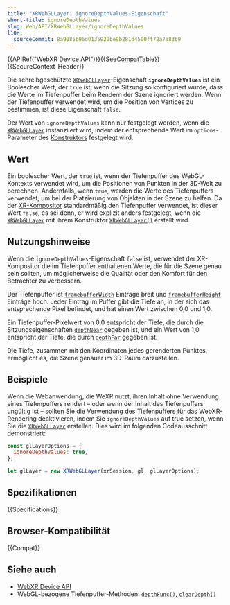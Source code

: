 ```yaml
---
title: "XRWebGLLayer: ignoreDepthValues-Eigenschaft"
short-title: ignoreDepthValues
slug: Web/API/XRWebGLLayer/ignoreDepthValues
l10n:
  sourceCommit: 8a9085b96d0135920be9b281d4500ff72a7a8369
---
```


{{APIRef("WebXR Device API")}}{{SeeCompatTable}}{{SecureContext_Header}}

Die schreibgeschützte [`XRWebGLLayer`](/de/docs/Web/API/XRWebGLLayer)-Eigenschaft **`ignoreDepthValues`** ist ein Boolescher Wert, der `true` ist, wenn die Sitzung so konfiguriert wurde, dass die Werte im Tiefenpuffer beim Rendern der Szene ignoriert werden. Wenn der Tiefenpuffer verwendet wird, um die Position von Vertices zu bestimmen, ist diese Eigenschaft `false`.

Der Wert von `ignoreDepthValues` kann nur festgelegt werden, wenn die [`XRWebGLLayer`](/de/docs/Web/API/XRWebGLLayer) instanziiert wird, indem der entsprechende Wert im `options`-Parameter des [Konstruktors](/de/docs/Web/API/XRWebGLLayer/XRWebGLLayer) festgelegt wird.

## Wert

Ein boolescher Wert, der `true` ist, wenn der Tiefenpuffer des WebGL-Kontexts verwendet wird, um die Positionen von Punkten in der 3D-Welt zu berechnen. Andernfalls, wenn `true`, werden die Werte des Tiefenpuffers verwendet, um bei der Platzierung von Objekten in der Szene zu helfen. Da der [XR-Kompositor](/de/docs/Web/API/WebXR_Device_API/Fundamentals#the_webxr_compositor) standardmäßig den Tiefenpuffer verwendet, ist dieser Wert `false`, es sei denn, er wird explizit anders festgelegt, wenn die [`XRWebGLLayer`](/de/docs/Web/API/XRWebGLLayer) mit ihrem Konstruktor [`XRWebGLLayer()`](/de/docs/Web/API/XRWebGLLayer/XRWebGLLayer) erstellt wird.

## Nutzungshinweise

Wenn die `ignoreDepthValues`-Eigenschaft `false` ist, verwendet der XR-Kompositor die im Tiefenpuffer enthaltenen Werte, die für die Szene genau sein sollten, um möglicherweise die Qualität oder den Komfort für den Betrachter zu verbessern.

Der Tiefenpuffer ist [`framebufferWidth`](/de/docs/Web/API/XRWebGLLayer/framebufferWidth) Einträge breit und [`framebufferHeight`](/de/docs/Web/API/XRWebGLLayer/framebufferHeight) Einträge hoch. Jeder Eintrag im Puffer gibt die Tiefe an, in der sich das entsprechende Pixel befindet, und hat einen Wert zwischen 0,0 und 1,0.

Ein Tiefenpuffer-Pixelwert von 0,0 entspricht der Tiefe, die durch die Sitzungseigenschaften [`depthNear`](/de/docs/Web/API/XRRenderState/depthNear) gegeben ist, und ein Wert von 1,0 entspricht der Tiefe, die durch [`depthFar`](/de/docs/Web/API/XRRenderState/depthFar) gegeben ist.

Die Tiefe, zusammen mit den Koordinaten jedes gerenderten Punktes, ermöglicht es, die Szene genauer im 3D-Raum darzustellen.

## Beispiele

Wenn die Webanwendung, die WeXR nutzt, ihren Inhalt ohne Verwendung eines Tiefenpuffers rendert – oder wenn der Inhalt des Tiefenpuffers ungültig ist – sollten Sie die Verwendung des Tiefenpuffers für das WebXR-Rendering deaktivieren, indem Sie `ignoreDepthValues` auf true setzen, wenn Sie die [`XRWebGLLayer`](/de/docs/Web/API/XRWebGLLayer) erstellen. Dies wird im folgenden Codeausschnitt demonstriert:

```js
const glLayerOptions = {
  ignoreDepthValues: true,
};

let glLayer = new XRWebGLLayer(xrSession, gl, glLayerOptions);
```

## Spezifikationen

{{Specifications}}

## Browser-Kompatibilität

{{Compat}}

## Siehe auch

- [WebXR Device API](/de/docs/Web/API/WebXR_Device_API)
- WebGL-bezogene Tiefenpuffer-Methoden: [`depthFunc()`](/de/docs/Web/API/WebGLRenderingContext/depthFunc), [`clearDepth()`](/de/docs/Web/API/WebGLRenderingContext/clearDepth)
